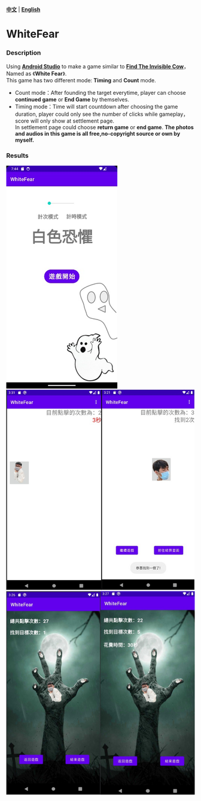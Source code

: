 [**中文**](./README.md) | [**English**](./README_en.md)
# WhiteFear
### Description
Using [**Android Studio**](https://developer.android.com/studio) to make a game similar to [**Find The Invisible Cow**](https://findtheinvisiblecow.com/)，Named as 《**White Fear**》.  
This game has two different mode: **Timing** and **Count** mode.  
* Count mode：After founding the target everytime, player can choose **continued game** or **End Game** by themselves.  
* Timing mode：Time will start countdown after choosing the game duration, player could only see the number of clicks while gameplay，score will only show at settlement page.  
In settlement page could choose **return game** or **end game**.
**The photos and audios in this game is all free,no-copyright source or own by myself.**  
### Results
![](/Start.png)
![](/Gameplay.png)
![](/FinalPage.png)
